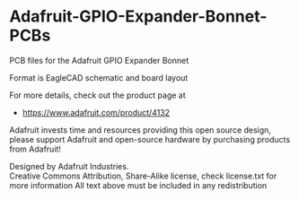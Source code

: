 # Adafruit-GPIO-Expander-Bonnet-PCBs
PCB files for the Adafruit GPIO Expander Bonnet

Format is EagleCAD schematic and board layout

For more details, check out the product page at

* https://www.adafruit.com/product/4132

Adafruit invests time and resources providing this open source design,
please support Adafruit and open-source hardware by purchasing
products from Adafruit!

Designed by Adafruit Industries.  
Creative Commons Attribution, Share-Alike license, check license.txt for more information
All text above must be included in any redistribution

